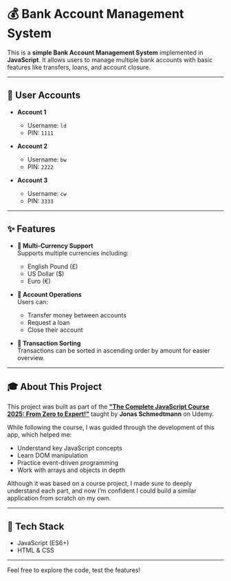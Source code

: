 # 💰 Bank Account Management System

This is a **simple Bank Account Management System** implemented in **JavaScript**. It allows users to manage multiple bank accounts with basic features like transfers, loans, and account closure. 

---

## 👥 User Accounts

- **Account 1**  
  - Username: `ld`  
  - PIN: `1111`  

- **Account 2**  
  - Username: `bw`  
  - PIN: `2222`  

- **Account 3**  
  - Username: `cw`  
  - PIN: `3333`  

---

## ✨ Features

- **💱 Multi-Currency Support**  
  Supports multiple currencies including:
  - English Pound (£)
  - US Dollar ($)
  - Euro (€)

- **🏦 Account Operations**  
  Users can:
  - Transfer money between accounts
  - Request a loan
  - Close their account

- **🔢 Transaction Sorting**  
  Transactions can be sorted in ascending order by amount for easier overview.

---

## 🎓 About This Project

This project was built as part of the [**"The Complete JavaScript Course 2025: From Zero to Expert!"**](https://www.udemy.com/course/the-complete-javascript-course/) taught by **Jonas Schmedtmann** on Udemy.

While following the course, I was guided through the development of this app, which helped me:
- Understand key JavaScript concepts
- Learn DOM manipulation
- Practice event-driven programming
- Work with arrays and objects in depth

Although it was based on a course project, I made sure to deeply understand each part, and now I’m confident I could build a similar application from scratch on my own.

---

## 🚀 Tech Stack

- JavaScript (ES6+)
- HTML & CSS

---

Feel free to explore the code, test the features!

